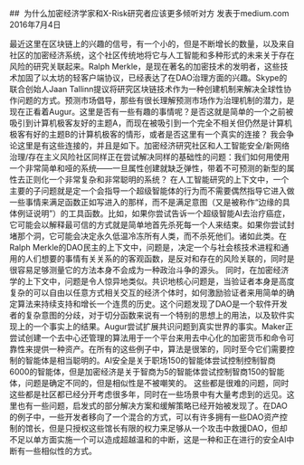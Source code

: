 ##  为什么加密经济学家和X-Risk研究者应该更多倾听对方
发表于medium.com
2016年7月4日

最近这里在区块链上的兴趣的信号，有一个小的，但是不断增长的数量，以及来自社区的加密经济系统，这个社区传统地将它与人工智能和多种形式的未来关于存在风险的研究关联起来。Ralph Merkle，是现在著名的加密技术的发明者，这些技术加固了以太坊的轻客户端协议，已经表达了在DAO治理方面的兴趣。Skype的联合创始人Jaan Tallinn提议将研究区块链技术作为一种创建机制来解决全球性协作问题的方式。预测市场倡导，那些有很长理解预测市场作为治理机制的潜力，是现在正看着Augur。这里是否有一些有趣的事情呢？是否这就是简单的一个之前被吸引到计算机极客友好的主题A，而现在被吸引到一个完全不相关但仍然是计算机极客有好的主题B的计算机极客的情形，或者是否这里有一个真实的连接？
我会争论这里是有这些连接的，并且是如下。加密经济研究社区和人工智能安全/新网络治理/存在主义风险社区同样正在尝试解决同样的基础性的问题：我们如何用使用一个非常简单和哑的系统——一旦属性创建就缺乏弹性，带着不可预测的新型的属性去正则化一个非常复杂和非常聪明的系统？
在人工智能研究的上下文中，一个主要的子问题就是定一个会指导一个超级智能体的行为而不需要偶然指导它进入做一些事情来满足函数正如写进入的那样，而不是满足意图（又是被称作“边缘的具体例证说明”）的工具函数。比如，如果你尝试告诉一个超级智能AI去治疗癌症，它可能会以解释最可信的方式就是简单地首先杀死每一个人来结束。如果你尝试封堵那个洞，它可能会决定永久低温冷冻所有人类，而不杀死他们。诸如此类。在Ralph Merkle的DAO民主的上下文中，问题是，决定一个与社会核技术进程和通用的人们想要的事情有关关系的的客观函数，是反对和存在的风险关联的，同时是很容易足够测量它的方法本身不会成为一种政治斗争的源头。
同时，在加密经济学的上下文中，问题是令人惊异地类似。共识地核心问题是，当验证者本身是高度复杂的可以自由以任意方式相关交互的经济个体时，如何激励验证者来用简单的确定算法来持续支持和增长一个连贯的历史。这个问题发现了DAO是一个软件开发者的复杂意图的分歧，对于切分函数来说有一个特别的思想上的用法，以及软件实现上的一个事实上的结果。Augur尝试扩展共识问题到真实世界的事实。Maker正尝试创建一个去中心还管理的算法用于一个平台来用去中心化的加密货币和命令可靠性来提供一种资产。在所有的这些例子中，算法是很笨的，同时至今它们需要控制的智能体是相当聪明的。AI安全是关于职场150的智能体尝试控制控制智商6000的智能体，但是加密经济是关于智商为5的智能体尝试控制智商150的智能体，问题是确定不同的，但是相似性是不被嘲笑的。
这些都是很难的问题，同时这些都是社区都已经分开考虑很多年，同时在一些场景中有大量考虑到的远见。这里也有一些问题，启发式的部分解决方案和缓解策略已经开始被发现了。在DAO的例子中，一些开发者移向了一个混合的方式，可以有许多拥有一些DAO资产控制的馆长，但是只授权这些馆长有限的权力来足够从一个攻击中救援DAO，但却不足以单方面实施一个可以造成超越温和的中断，这是一种和正在进行的安全AI中断有一些相似性的方式。

